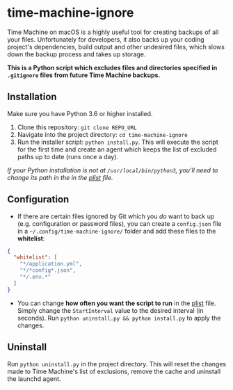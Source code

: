 # time-machine-ignore

Time Machine on macOS is a highly useful tool for creating backups of all your files. Unfortunately for developers, it also backs up your coding project's dependencies, build output and other undesired files, which slows down the backup process and takes up storage.

**This is a Python script which excludes files and directories specified in `.gitignore` files from future Time Machine backups.**

## Installation

Make sure you have Python 3.6 or higher installed.

1. Clone this repository: `git clone REPO_URL`
2. Navigate into the project directory: `cd time-machine-ignore`
3. Run the installer script: `python install.py`. This will execute the script for the first time and create an agent which keeps the list of excluded paths up to date (runs once a day).

_If your Python installation is not at `/usr/local/bin/python3`, you'll need to change its path in the in the [plist](com.samuelmeuli.time-machine-ignore.plist) file._

## Configuration

- If there are certain files ignored by Git which you _do_ want to back up (e.g. configuration or password files), you can create a `config.json` file in a `~/.config/time-machine-ignore/` folder and add these files to the **whitelist**:

```json
{
  "whitelist": [
    "*/application.yml",
    "*/*config*.json",
    "*/.env.*"
  ]
}
```

- You can change **how often you want the script to run** in the [plist](com.samuelmeuli.time-machine-ignore.plist) file. Simply change the `StartInterval` value to the desired interval (in seconds). Run `python uninstall.py && python install.py` to apply the changes.

## Uninstall

Run `python uninstall.py` in the project directory. This will reset the changes made to Time Machine's list of exclusions, remove the cache and uninstall the launchd agent.
